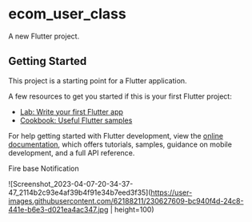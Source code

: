 # ecom_user_class

A new Flutter project.

## Getting Started

This project is a starting point for a Flutter application.

A few resources to get you started if this is your first Flutter project:

- [Lab: Write your first Flutter app](https://docs.flutter.dev/get-started/codelab)
- [Cookbook: Useful Flutter samples](https://docs.flutter.dev/cookbook)

For help getting started with Flutter development, view the
[online documentation](https://docs.flutter.dev/), which offers tutorials,
samples, guidance on mobile development, and a full API reference.

Fire base Notification

![Screenshot_2023-04-07-20-34-37-47_2114b2c93e4af39b4f91e34b7eed3f35](https://user-images.githubusercontent.com/62188211/230627609-bc940f4d-24c8-441e-b6e3-d021ea4ac347.jpg | height=100)
